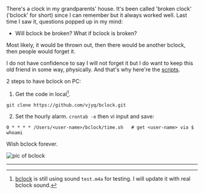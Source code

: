 There's a clock in my grandparents' house. It's been called 'broken clock' ('bclock' for short) since I can remember but it always worked well. Last time I saw it, questions popped up in my mind:

- Will bclock be broken? What if bclock is broken?

Most likely, it would be thrown out, then there would be another bclock, then people would forget it.

I do not have confidence to say I will not forget it but I do want to keep this old friend in some way, physically. And that's why here're the [scripts](https://github.com/vjyq/bclock).

2 steps to have bclock on PC:

1. Get the code in local[^1].
```
git clone https://github.com/vjyq/bclock.git
```

2. Set the hourly alarm. `crontab -e` then vi input and save:
```
0 * * * * /Users/<user-name>/bclock/time.sh   # get <user-name> via $ whoami
```

Wish bclock forever.

![pic of bclock]('')

---

[^1]: [bclock](https://github.com/vjyq/bclock) is still using sound `test.m4a` for testing. I will update it with real bclock sound.
